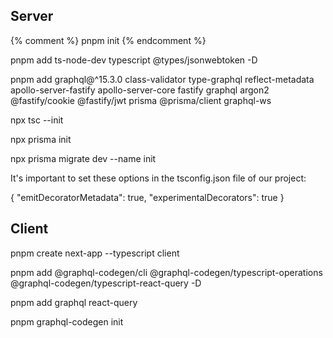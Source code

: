 ## Server
{% comment %} 
pnpm init
{% endcomment %}

pnpm add ts-node-dev typescript @types/jsonwebtoken -D

pnpm add graphql@^15.3.0 class-validator type-graphql reflect-metadata apollo-server-fastify apollo-server-core fastify graphql argon2 @fastify/cookie @fastify/jwt prisma @prisma/client graphql-ws

npx tsc --init

npx prisma init

npx prisma migrate dev --name init

It's important to set these options in the tsconfig.json file of our project:

{
  "emitDecoratorMetadata": true,
  "experimentalDecorators": true
}

## Client
pnpm create next-app --typescript client 

pnpm add @graphql-codegen/cli @graphql-codegen/typescript-operations @graphql-codegen/typescript-react-query -D

pnpm add graphql react-query

pnpm graphql-codegen init